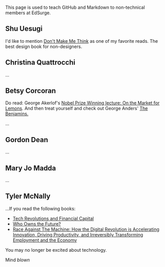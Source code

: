 This page is used to teach GitHub and Markdown to non-technical members at EdSurge.

## Shu Uesugi

I'd like to mention [Don't Make Me Think](http://www.amazon.com/Dont-Make-Think-Revisited-Usability-ebook/dp/B00HJUBRPG) as one of my favorite reads. The best design book for non-designers.

## Christina Quattrocchi

...

## Betsy Corcoran
Do read: George Akerlof's [Nobel Prize Winning lecture: On the Market for Lemons](http://www.nobelprize.org/nobel_prizes/economic-sciences/laureates/2001/akerlof-article.html). And then treat yourself and check out George Anders' [The Benjamins.](http://www.amazon.com/The-Benjamins-George-Anders-ebook/dp/B00IV06NIE/ref=sr_1_1?ie=UTF8&qid=1399075215&sr=8-1&keywords=george+anders+the+benjamins)

...

## Gordon Dean

...

## Mary Jo Madda

...

## Tyler McNally

...If you read the following books:

- [Tech Revolutions and Financial Capital](http://www.amazon.com/Technological-Revolutions-Financial-Capital-Dynamics/dp/1843763311)
- [Who Owns the Future?](http://www.amazon.com/Who-Owns-Future-Jaron-Lanier/dp/1451654960)
- [Race Against The Machine: How the Digital Revolution is Accelerating Innovation, Driving Productivity, and Irreversibly Transforming Employment and the Economy](http://www.amazon.com/Race-Against-The-Machine-Accelerating-ebook/dp/B005WTR4ZI)
 
You may no longer be excited about technology.

Mind *blown*
